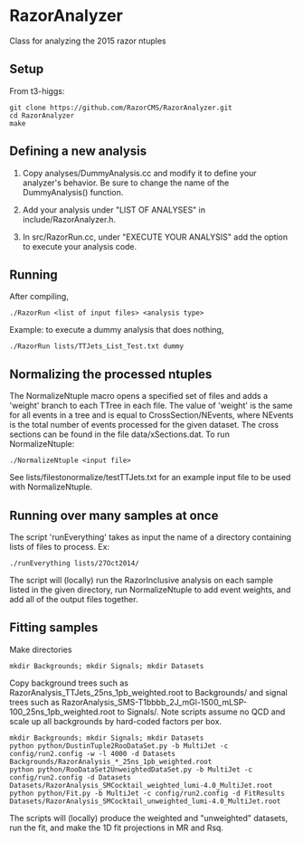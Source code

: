 RazorAnalyzer
=============

Class for analyzing the 2015 razor ntuples

Setup
-------------
From t3-higgs:

    git clone https://github.com/RazorCMS/RazorAnalyzer.git
    cd RazorAnalyzer
    make
  
Defining a new analysis
-------------
1) Copy analyses/DummyAnalysis.cc and modify it to define your analyzer's behavior.  Be sure to change the name of the DummyAnalysis() function.

2) Add your analysis under "LIST OF ANALYSES" in include/RazorAnalyzer.h.

3) In src/RazorRun.cc, under "EXECUTE YOUR ANALYSIS" add the option to execute your analysis code.

Running
------------
After compiling, 

    ./RazorRun <list of input files> <analysis type>
  
Example: to execute a dummy analysis that does nothing,

    ./RazorRun lists/TTJets_List_Test.txt dummy

Normalizing the processed ntuples
------------
The NormalizeNtuple macro opens a specified set of files and adds a 'weight' branch to each TTree in each file.  The value of 'weight' is the same for all events in a tree and is equal to CrossSection/NEvents, where NEvents is the total number of events processed for the given dataset.  The cross sections can be found in the file data/xSections.dat.  To run NormalizeNtuple:

    ./NormalizeNtuple <input file>

See lists/filestonormalize/testTTJets.txt for an example input file to be used with NormalizeNtuple.

Running over many samples at once
-----------
The script 'runEverything' takes as input the name of a directory containing lists of files to process.  Ex:

    ./runEverything lists/27Oct2014/

The script will (locally) run the RazorInclusive analysis on each sample listed in the given directory, run NormalizeNtuple to add event weights, and add all of the output files together.

Fitting samples
-----------
Make directories

	mkdir Backgrounds; mkdir Signals; mkdir Datasets

Copy background trees such as
RazorAnalysis\_TTJets\_25ns\_1pb\_weighted.root to Backgrounds/ and signal
trees such as
RazorAnalysis\_SMS-T1bbbb\_2J_mGl-1500\_mLSP-100\_25ns\_1pb\_weighted.root
to Signals/. Note scripts assume no QCD and scale up all backgrounds
by hard-coded factors per box.

	mkdir Backgrounds; mkdir Signals; mkdir Datasets
	python python/DustinTuple2RooDataSet.py -b MultiJet -c config/run2.config -w -l 4000 -d Datasets Backgrounds/RazorAnalysis_*_25ns_1pb_weighted.root 
	python python/RooDataSet2UnweightedDataSet.py -b MultiJet -c config/run2.config -d Datasets Datasets/RazorAnalysis_SMCocktail_weighted_lumi-4.0_MultiJet.root
	python python/Fit.py -b MultiJet -c config/run2.config -d FitResults Datasets/RazorAnalysis_SMCocktail_unweighted_lumi-4.0_MultiJet.root
	
The scripts will (locally) produce the weighted and "unweighted" datasets, run the fit, and make
the 1D fit projections in MR and Rsq.


